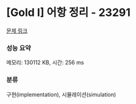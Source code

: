 # [Gold I] 어항 정리 - 23291 

[문제 링크](https://www.acmicpc.net/problem/23291) 

### 성능 요약

메모리: 130112 KB, 시간: 256 ms

### 분류

구현(implementation), 시뮬레이션(simulation)


